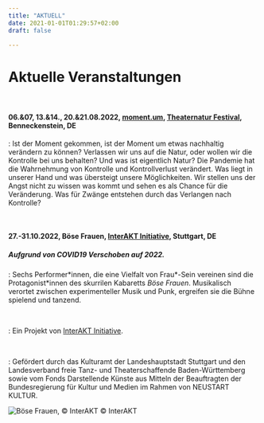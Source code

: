 ```yaml
---
title: "AKTUELL"
date: 2021-01-01T01:29:57+02:00
draft: false

---
```


# Aktuelle Veranstaltungen 


&nbsp;

#### **06.&07, 13.&14., 20.&21.08.2022, [moment.um](https://kulturrevier-harz.reservix.de/p/reservix/event/1955028), [Theaternatur Festival](https://theaternatur.de/), Benneckenstein, DE**
:   Ist der Moment gekommen, ist der Moment um etwas nachhaltig verändern zu können?
Verlassen wir uns auf die Natur, oder wollen wir die Kontrolle bei uns behalten? Und was ist eigentlich Natur?
Die Pandemie hat die Wahrnehmung von Kontrolle und Kontrollverlust verändert. Was liegt in unserer Hand und was übersteigt unsere Möglichkeiten. Wir stellen uns der Angst nicht zu wissen was kommt und sehen es als Chance für die Veränderung.
Was für Zwänge entstehen durch das Verlangen nach Kontrolle?

&nbsp;

#### **27.-31.10.2022, Böse Frauen,  [InterAKT Initiative](https://interakt-initiative.com/), Stuttgart, DE**
##### Aufgrund von COVID19 Verschoben auf 2022.
:   Sechs Performer\*innen, die eine Vielfalt von Frau*-Sein vereinen sind die Protagonist\*innen des skurrilen Kabaretts *Böse Frauen*. Musikalisch verortet zwischen experimenteller Musik und Punk, ergreifen sie die Bühne spielend und tanzend. 

&nbsp;

:   Ein Projekt von [InterAKT Initiative](https://interakt-initiative.com/).

&nbsp;

:   Gefördert durch das Kulturamt der Landeshauptstadt Stuttgart und den Landesverband freie Tanz- und Theaterschaffende Baden-Württemberg sowie vom Fonds Darstellende Künste aus Mitteln der Beauftragten der Bundesregierung für Kultur und Medien im Rahmen von NEUSTART KULTUR. 

![Böse Frauen, © InterAKT](/upcoming/BF.png)
© InterAKT

